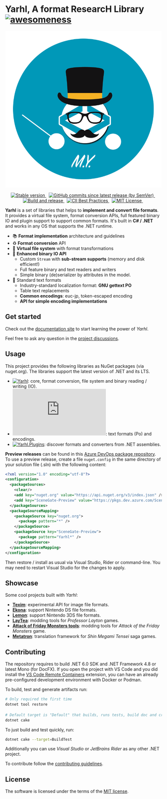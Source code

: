 # Yarhl, A format ResearcH Library [![awesomeness](https://img.shields.io/badge/SceneGate-awesome%20%F0%9F%95%B6-blue?logo=csharp)](https://github.com/SceneGate)

![Yarhl Logo](https://raw.githubusercontent.com/SceneGate/Yarhl/develop/docs/images/logo.png)

<!-- markdownlint-disable MD033 -->
<p align="center">
  <a href="https://www.nuget.org/packages?q=Yarhl">
    <img alt="Stable version" src="https://img.shields.io/nuget/v/Yarhl?label=Stable" />
  </a>
  &nbsp;
  <a href="https://dev.azure.com/SceneGate/SceneGate/_packaging?_a=feed&feed=SceneGate-Preview">
    <img alt="GitHub commits since latest release (by SemVer)" src="https://img.shields.io/github/commits-since/SceneGate/Yarhl/latest?sort=semver" />
  </a>
  &nbsp;
  <a href="https://github.com/SceneGate/Yarhl/workflows/Build%20and%20release">
    <img alt="Build and release" src="https://github.com/SceneGate/Yarhl/workflows/Build%20and%20release/badge.svg?branch=develop" />
  </a>
  &nbsp;
  <a href="https://bestpractices.coreinfrastructure.org/projects/2919">
    <img alt="CII Best Practices" src="https://bestpractices.coreinfrastructure.org/projects/2919/badge" />
  </a>
  &nbsp;
  <a href="https://choosealicense.com/licenses/mit/">
    <img alt="MIT License" src="https://img.shields.io/badge/license-MIT-blue.svg?style=flat" />
  </a>
  &nbsp;
</p>

**Yarhl** is a set of libraries that helps to **implement and convert file
formats**. It provides a virtual file system, format conversion APIs, full
featured binary IO and plugin support to support common formats. It's built in
**C# / .NET** and works in any OS that supports the .NET runtime.

- :books: **Format implementation** architecture and guidelines
- :recycle: **Format conversion** API
- :open_file_folder: **Virtual file system** with format transformations
- :1234: **Enhanced binary IO API**
  - Custom `Stream` with **sub-stream supports** (memory and disk efficient!)
  - Full feature binary and text readers and writers
  - Simple binary (de)serializer by attributes in the model.
- :page_with_curl: Standard text formats
  - Industry-standard localization format: **GNU gettext PO**
  - Table text replacements
  - **Common encodings**: euc-jp, token-escaped encoding
  - **API for simple encoding implementations**

## Get started

Check out the [documentation site](https://scenegate.github.io/Yarhl/index.html)
to start learning the power of _Yarhl_.

Feel free to ask any question in the
[project discussions](https://github.com/SceneGate/Yarhl/discussions).

## Usage

This project provides the following libraries as NuGet packages (via nuget.org).
The libraries support the latest version of .NET and its LTS.

- [![Yarhl](https://img.shields.io/nuget/v/Yarhl?label=Yarhl&logo=nuget)](https://www.nuget.org/packages/Yarhl):
  core, format conversion, file system and binary reading / writing (IO).
- [![Yarhl.Media.Text](https://img.shields.io/nuget/v/Yarhl.Media.Text?label=Yarhl.Media.Text&logo=nuget)](https://www.nuget.org/packages/Yarhl.Media.Text):
  text formats (Po) and encodings.
- [![Yarhl.Plugins](https://img.shields.io/nuget/v/Yarhl.Plugins?label=Yarhl.Plugins&logo=nuget)](https://www.nuget.org/packages/Yarhl.Plugins):
  discover formats and converters from .NET assemblies.

**Preview releases** can be found in this
[Azure DevOps package repository](https://dev.azure.com/SceneGate/SceneGate/_packaging?_a=feed&feed=SceneGate-Preview).
To use a preview release, create a file `nuget.config` in the same directory of
your solution file (.sln) with the following content:

```xml
<?xml version="1.0" encoding="utf-8"?>
<configuration>
  <packageSources>
    <clear/>
    <add key="nuget.org" value="https://api.nuget.org/v3/index.json" />
    <add key="SceneGate-Preview" value="https://pkgs.dev.azure.com/SceneGate/SceneGate/_packaging/SceneGate-Preview/nuget/v3/index.json" />
  </packageSources>
  <packageSourceMapping>
    <packageSource key="nuget.org">
      <package pattern="*" />
    </packageSource>
    <packageSource key="SceneGate-Preview">
      <package pattern="Yarhl*" />
    </packageSource>
  </packageSourceMapping>
</configuration>
```

Then restore / install as usual via Visual Studio, Rider or command-line. You
may need to restart Visual Studio for the changes to apply.

## Showcase

Some cool projects built with _Yarhl_:

- [**Texim**](https://github.com/SceneGate/Texim): experimental API for image
  file formats.
- [**Ekona**](https://scenegate.github.io/Ekona/): support Nintendo DS file
  formats.
- [**Lemon**](https://scenegate.github.io/Lemon/): support Nintendo 3DS file
  formats.
- [**LayTea**](https://www.pleonex.dev/LayTea/): modding tools for _Professor
  Layton_ games.
- [**Attack of Friday Monsters tools**](https://github.com/pleonex/AttackFridayMonsters):
  modding tools for _Attack of the Friday Monsters_ game.
- [**Metatron**](https://github.com/TraduSquare/Metatron): translation framework
  for _Shin Megami Tensei_ saga games.

## Contributing

The repository requires to build .NET 6.0 SDK and .NET Framework 4.8 or latest
Mono (for DocFX). If you open the project with VS Code and you did install the
[VS Code Remote Containers](https://code.visualstudio.com/docs/remote/containers)
extension, you can have an already pre-configured development environment with
Docker or Podman.

To build, test and generate artifacts run:

```sh
# Only required the first time
dotnet tool restore

# Default target is "Default" that builds, runs tests, build doc and create the NuGets
dotnet cake
```

To just build and test quickly, run:

```sh
dotnet cake --target=BuildTest
```

Additionally you can use _Visual Studio_ or _JetBrains Rider_ as any other .NET
project.

To contribute follow the [contributing guidelines](CONTRIBUTING.md).

## License

The software is licensed under the terms of the
[MIT license](https://choosealicense.com/licenses/mit/).
